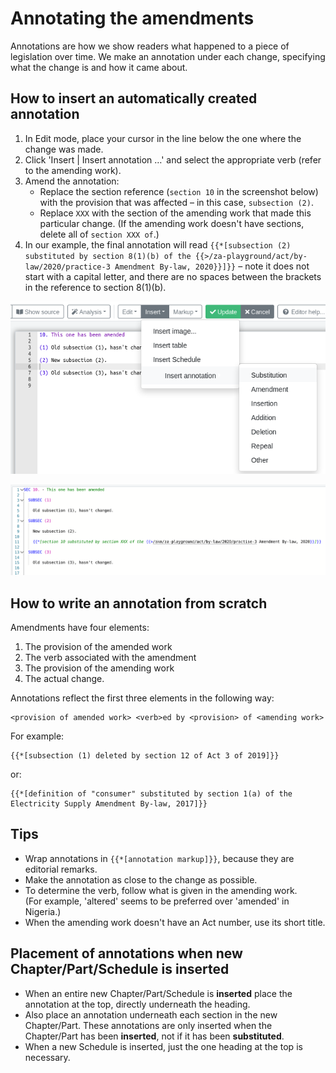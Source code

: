 # Annotating the amendments

Annotations are how we show readers what happened to a piece of legislation over time. We make an annotation under each change, specifying what the change is and how it came about.

## How to insert an automatically created annotation

1. In Edit mode, place your cursor in the line below the one where the change was made.
2. Click 'Insert | Insert annotation …' and select the appropriate verb (refer to the amending work).
3. Amend the annotation:
   * Replace the section reference (`section 10` in the screenshot below) with the provision that was affected – in this case, `subsection (2)`.
   * Replace `XXX` with the section of the amending work that made this particular change. (If the amending work doesn't have sections, delete all of `section XXX of`.)
4. In our example, the final annotation will read `{{*[subsection (2) substituted by section 8(1)(b) of the {{>/za-playground/act/by-law/2020/practice-3 Amendment By-law, 2020}}]}}` – note it does not start with a capital letter, and there are no spaces between the brackets in the reference to section 8(1)(b).

![Inserting the annotation](<../../.gitbook/assets/image (78).png>)

![The automatically inserted annotation still needs to be edited](<../../.gitbook/assets/image (211).png>)

## How to write an annotation from scratch

Amendments have four elements:

1. The provision of the amended work
2. The verb associated with the amendment
3. The provision of the amending work
4. The actual change.

Annotations reflect the first three elements in the following way:

```
<provision of amended work> <verb>ed by <provision> of <amending work>
```

For example:

```
{{*[subsection (1) deleted by section 12 of Act 3 of 2019]}}
```

or:

```
{{*[definition of "consumer" substituted by section 1(a) of the Electricity Supply Amendment By-law, 2017]}}
```

## Tips

* Wrap annotations in `{{*[annotation markup]}}`, because they are editorial remarks.
* Make the annotation as close to the change as possible.
* To determine the verb, follow what is given in the amending work. \
  (For example, 'altered' seems to be preferred over 'amended' in Nigeria.)
* When the amending work doesn't have an Act number, use its short title.

## Placement of annotations when new Chapter/Part/Schedule is inserted

* When an entire new Chapter/Part/Schedule is **inserted** place the annotation at the top, directly underneath the heading.
* Also place an annotation underneath each section in the new Chapter/Part. These annotations are only inserted when the Chapter/Part has been **inserted**, not if it has been **substituted**.
* When a new Schedule is inserted, just the one heading at the top is necessary.
